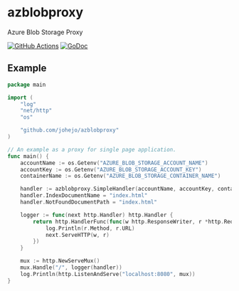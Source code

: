 # azblobproxy

Azure Blob Storage Proxy

[![GitHub Actions](https://github.com/johejo/azblobproxy/workflows/Go%20Test/badge.svg)](https://github.com/johejo/azblobproxy/workflows/go-test)
[![GoDoc](https://godoc.org/github.com/johejo/azblobproxy?status.svg)](https://godoc.org/github.com/johejo/azblobproxy)

## Example

```go
package main

import (
	"log"
	"net/http"
	"os"

	"github.com/johejo/azblobproxy"
)

// An example as a proxy for single page application.
func main() {
	accountName := os.Getenv("AZURE_BLOB_STORAGE_ACCOUNT_NAME")
	accountKey := os.Getenv("AZURE_BLOB_STORAGE_ACCOUNT_KEY")
	containerName := os.Getenv("AZURE_BLOB_STORAGE_CONTAINER_NAME")

	handler := azblobproxy.SimpleHandler(accountName, accountKey, containerName)
	handler.IndexDocumentName = "index.html"
	handler.NotFoundDocumentPath = "index.html"

	logger := func(next http.Handler) http.Handler {
		return http.HandlerFunc(func(w http.ResponseWriter, r *http.Request) {
			log.Println(r.Method, r.URL)
			next.ServeHTTP(w, r)
		})
	}

	mux := http.NewServeMux()
	mux.Handle("/", logger(handler))
	log.Println(http.ListenAndServe("localhost:8080", mux))
}
```
